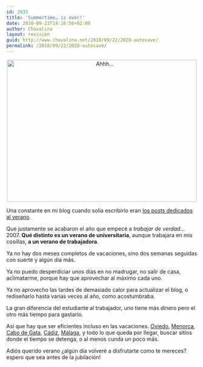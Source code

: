 ```yaml
---
id: 2035
title: 'Summertime… is over!'
date: 2010-09-22T14:16:56+02:00
author: Chavalina
layout: revision
guid: http://www.chavalina.net/2010/09/22/2028-autosave/
permalink: /2010/09/22/2028-autosave/
---
```

<p style="text-align: center;">
  <a title="Ahhh... por inma bermejo, en Flickr" href="http://www.flickr.com/photos/chavalina/4980309348/"><img class="aligncenter" src="http://farm5.static.flickr.com/4083/4980309348_483cb0ccd7.jpg" alt="Ahhh..." width="500" height="375" /></a>
</p>

Una constante en mi blog cuando solía escribirlo eran [los posts dedicados al verano](http://www.chavalina.net/?s=summertime&submit=Search).

Que justamente se acabaron el año que empecé a _trabajar de verdad_… 2007. **Qué distinto es un verano de universitaria**, aunque trabajara en mis cosillas, **a un verano de trabajadora**.

Ya no hay dos meses completos de vacaciones, sino dos semanas seguidas con suerte y algún día más.

Ya no puedo desperdiciar unos días en no madrugar, no salir de casa, aclimatarme, porque hay que aprovechar al máximo cada uno.

Ya no aprovecho las tardes de demasiado calor para actualizar el blog, o rediseñarlo hasta varias veces al año, como acostumbraba.

La gran diferencia del estudiante al trabajador, uno tiene más dinero pero el otro más tiempo para gastarlo.

Así que hay que ser eficientes incluso en las vacaciones. [Oviedo](http://www.flickr.com/photos/chavalina/tags/oviedo/), [Menorca](http://www.flickr.com/photos/chavalina/tags/menorca/), [Cabo de Gata](http://www.flickr.com/photos/chavalina/tags/cabodegata/), [Cádiz](http://www.flickr.com/photos/chavalina/tags/cadiz/), [Málaga](http://www.flickr.com/photos/chavalina/tags/malaga/), y todo lo que queda por llegar, buscar sitios donde el tiempo se detenga, o al menos cunda un poco más.

Adiós querido verano ¿algún día volveré a disfrutarte como te mereces? espero que sea antes de la jubilación!